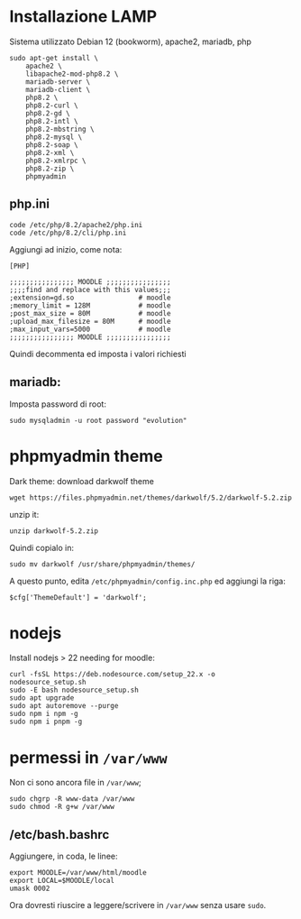 # Installazione LAMP
Sistema utilizzato Debian 12 (bookworm), apache2, mariadb, php

```
sudo apt-get install \
    apache2 \
    libapache2-mod-php8.2 \
    mariadb-server \
    mariadb-client \
    php8.2 \
    php8.2-curl \
    php8.2-gd \
    php8.2-intl \
    php8.2-mbstring \
    php8.2-mysql \
    php8.2-soap \
    php8.2-xml \
    php8.2-xmlrpc \
    php8.2-zip \
    phpmyadmin

```

## php.ini
```
code /etc/php/8.2/apache2/php.ini
code /etc/php/8.2/cli/php.ini
```

Aggiungi ad inizio, come nota:

```
[PHP]

;;;;;;;;;;;;;;;; MOODLE ;;;;;;;;;;;;;;;;
;;;;find and replace with this values;;;
;extension=gd.so                # moodle
;memory_limit = 128M            # moodle
;post_max_size = 80M            # moodle
;upload_max_filesize = 80M      # moodle 
;max_input_vars=5000            # moodle
;;;;;;;;;;;;;;;; MOODLE ;;;;;;;;;;;;;;;;
```

Quindi decommenta ed imposta i valori richiesti


## mariadb:
Imposta password di root:
```
sudo mysqladmin -u root password "evolution"
```
# phpmyadmin theme

Dark theme: download darkwolf theme
```
wget https://files.phpmyadmin.net/themes/darkwolf/5.2/darkwolf-5.2.zip
```

unzip it:
```
unzip darkwolf-5.2.zip
```
Quindi copialo in:
```
sudo mv darkwolf /usr/share/phpmyadmin/themes/
```

A questo punto, edita `/etc/phpmyadmin/config.inc.php` ed aggiungi la riga:

```
$cfg['ThemeDefault'] = 'darkwolf';
```

# nodejs
Install nodejs > 22 needing for moodle:
```
curl -fsSL https://deb.nodesource.com/setup_22.x -o nodesource_setup.sh
sudo -E bash nodesource_setup.sh
sudo apt upgrade
sudo apt autoremove --purge
sudo npm i npm -g
sudo npm i pnpm -g
```

# permessi in `/var/www`
Non ci sono ancora file in `/var/www`;

```
sudo chgrp -R www-data /var/www
sudo chmod -R g+w /var/www
```


## /etc/bash.bashrc
Aggiungere, in coda, le linee:
```
export MOODLE=/var/www/html/moodle
export LOCAL=$MOODLE/local
umask 0002
```

Ora dovresti riuscire a leggere/scrivere in `/var/www` senza usare `sudo`.



